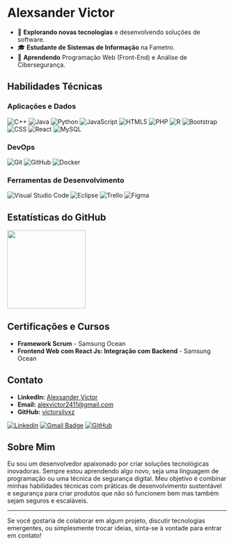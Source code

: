 # Alexsander Victor

- 🤔 **Explorando novas tecnologias** e desenvolvendo soluções de software.
- 🎓 **Estudante de Sistemas de Informação** na Fametro.
- 🌱 **Aprendendo** Programação Web (Front-End) e Análise de Cibersegurança.

## Habilidades Técnicas

### Aplicações e Dados

![C++](https://img.shields.io/badge/-C++-333333?style=flat&logo=C%2B%2B&logoColor=00599C)
![Java](https://img.shields.io/badge/-Java-333333?style=flat&logo=Java&logoColor=007396)
![Python](https://img.shields.io/badge/Python-3776AB?style=flat&logo=python&logoColor=white)
![JavaScript](https://img.shields.io/badge/-JavaScript-333333?style=flat&logo=javascript)
![HTML5](https://img.shields.io/badge/-HTML5-333333?style=flat&logo=HTML5)
![PHP](https://img.shields.io/badge/PHP-777BB4?style=flat&logo=php&logoColor=white)
![R](https://img.shields.io/badge/R-276DC3?style=flat&logo=r&logoColor=white)
![Bootstrap](https://img.shields.io/badge/Bootstrap-7952B3?style=flat&logo=bootstrap&logoColor=white)
![CSS](https://img.shields.io/badge/-CSS-333333?style=flat&logo=CSS3&logoColor=1572B6)
![React](https://img.shields.io/badge/-React-333333?style=flat&logo=react)
![MySQL](https://img.shields.io/badge/-MySQL-333333?style=flat&logo=mysql)

### DevOps

![Git](https://img.shields.io/badge/-Git-333333?style=flat&logo=git)
![GitHub](https://img.shields.io/badge/-GitHub-333333?style=flat&logo=github)
![Docker](https://img.shields.io/badge/-Docker-333333?style=flat&logo=docker)

### Ferramentas de Desenvolvimento

![Visual Studio Code](https://img.shields.io/badge/-Visual%20Studio%20Code-333333?style=flat&logo=visual-studio-code&logoColor=007ACC)
![Eclipse](https://img.shields.io/badge/-Eclipse-333333?style=flat&logo=eclipse-ide&logoColor=2C2255)
![Trello](https://img.shields.io/badge/-Trello-333333?style=flat&logo=trello&logoColor=007ACC)
![Figma](https://img.shields.io/badge/-Figma-333333?style=flat&logo=figma&logoColor=007ACC)

## Estatísticas do GitHub

<a href="https://github.com/victorsilvxz" title="Perfil do Alexsander Victor">
  <img height="180em" src="https://github-readme-stats.vercel.app/api?username=victorsilvxz&theme=dracula&show_icons=true" />
</a>

## Certificações e Cursos

- **Framework Scrum** - Samsung Ocean
- **Frontend Web com React Js: Integração com Backend** - Samsung Ocean

## Contato

- **LinkedIn:** [Alexsander Victor](https://www.linkedin.com/in/alexsanderr)
- **Email:** <alexvictor2411@gmail.com>
- **GitHub:** [victorsilvxz](https://github.com/victorsilvxz)

[![Linkedin](https://img.shields.io/badge/-username-blue?style=flat-square&logo=Linkedin&logoColor=white&link=https://www.linkedin.com/in/alexsanderr)](https://www.linkedin.com/in/alexsanderr)
[![Gmail Badge](https://img.shields.io/badge/alexvictor2411@gmail.com-EA4335?style=flat&logo=gmail&logoColor=white)](mailto:alexvictor2411@gmail.com)
[![GitHub](https://img.shields.io/github/followers/victorsilvxz?label=follow&style=social)](https://github.com/victorsilvxz/)

## Sobre Mim

Eu sou um desenvolvedor apaixonado por criar soluções tecnológicas inovadoras. Sempre estou aprendendo algo novo, seja uma linguagem de programação ou uma técnica de segurança digital. Meu objetivo é combinar minhas habilidades técnicas com práticas de desenvolvimento sustentável e segurança para criar produtos que não só funcionem bem mas também sejam seguros e escaláveis.

---

Se você gostaria de colaborar em algum projeto, discutir tecnologias emergentes, ou simplesmente trocar ideias, sinta-se à vontade para entrar em contato!
